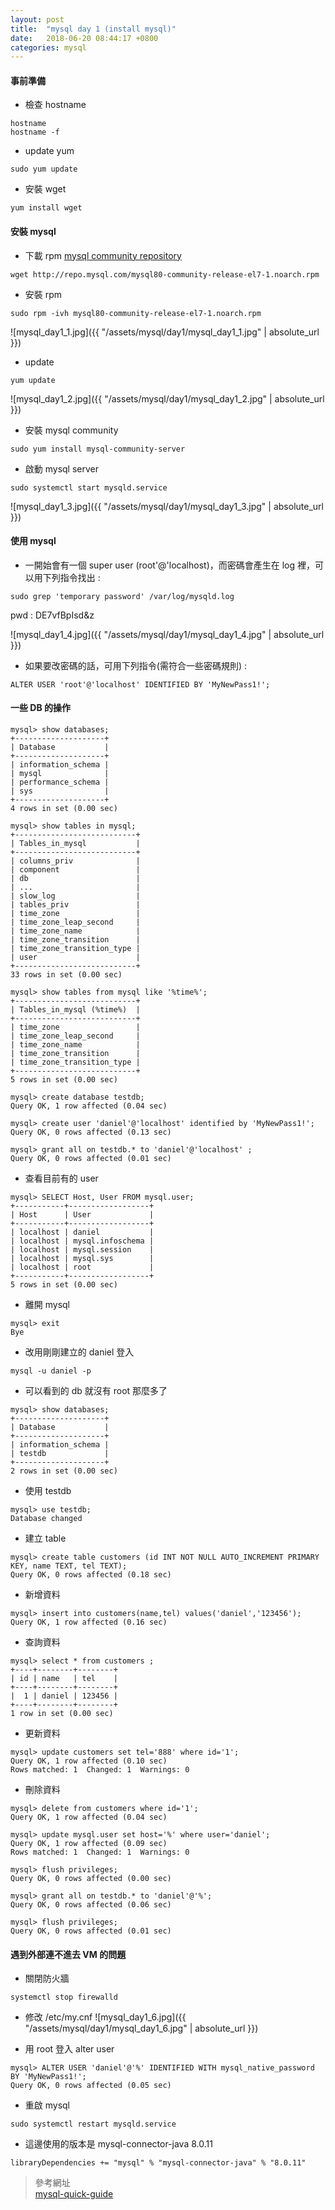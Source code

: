 ```yaml
---
layout: post
title:  "mysql day 1 (install mysql)"
date:   2018-06-20 08:44:17 +0800
categories: mysql
---
```


#### 事前準備
* 檢查 hostname
```
hostname
hostname -f
```
* update yum
```
sudo yum update
```
* 安裝 wget
```
yum install wget
```

#### 安裝 mysql
* 下載 rpm [mysql community repository](https://dev.mysql.com/downloads/repo/yum/) 
```
wget http://repo.mysql.com/mysql80-community-release-el7-1.noarch.rpm
```
* 安裝 rpm
```console
sudo rpm -ivh mysql80-community-release-el7-1.noarch.rpm
```
![mysql_day1_1.jpg]({{ "/assets/mysql/day1/mysql_day1_1.jpg" | absolute_url }})

* update
```console
yum update
```
![mysql_day1_2.jpg]({{ "/assets/mysql/day1/mysql_day1_2.jpg" | absolute_url }})

* 安裝 mysql community
```console
sudo yum install mysql-community-server
```
* 啟動 mysql server
```console
sudo systemctl start mysqld.service
```
![mysql_day1_3.jpg]({{ "/assets/mysql/day1/mysql_day1_3.jpg" | absolute_url }})


#### 使用 mysql
* 一開始會有一個 super user (root'@'localhost)，而密碼會產生在 log 裡，可以用下列指令找出 :  
```console
sudo grep 'temporary password' /var/log/mysqld.log
```
pwd : DE7vfBpIsd&z

![mysql_day1_4.jpg]({{ "/assets/mysql/day1/mysql_day1_4.jpg" | absolute_url }})

* 如果要改密碼的話，可用下列指令(需符合一些密碼規則) :  
```
ALTER USER 'root'@'localhost' IDENTIFIED BY 'MyNewPass1!';
```

#### 一些 DB 的操作
```console
mysql> show databases;
+--------------------+
| Database           |
+--------------------+
| information_schema |
| mysql              |
| performance_schema |
| sys                |
+--------------------+
4 rows in set (0.00 sec)
```

```console
mysql> show tables in mysql;
+---------------------------+
| Tables_in_mysql           |
+---------------------------+
| columns_priv              |
| component                 |
| db                        |
| ...                       |
| slow_log                  |
| tables_priv               |
| time_zone                 |
| time_zone_leap_second     |
| time_zone_name            |
| time_zone_transition      |
| time_zone_transition_type |
| user                      |
+---------------------------+
33 rows in set (0.00 sec)
```

```console
mysql> show tables from mysql like '%time%';
+---------------------------+
| Tables_in_mysql (%time%)  |
+---------------------------+
| time_zone                 |
| time_zone_leap_second     |
| time_zone_name            |
| time_zone_transition      |
| time_zone_transition_type |
+---------------------------+
5 rows in set (0.00 sec)
```

```console
mysql> create database testdb;
Query OK, 1 row affected (0.04 sec)
```

```console
mysql> create user 'daniel'@'localhost' identified by 'MyNewPass1!';
Query OK, 0 rows affected (0.13 sec)
```

```console
mysql> grant all on testdb.* to 'daniel'@'localhost' ;
Query OK, 0 rows affected (0.01 sec)
```
* 查看目前有的 user
```console
mysql> SELECT Host, User FROM mysql.user;
+-----------+------------------+
| Host      | User             |
+-----------+------------------+
| localhost | daniel           |
| localhost | mysql.infoschema |
| localhost | mysql.session    |
| localhost | mysql.sys        |
| localhost | root             |
+-----------+------------------+
5 rows in set (0.00 sec)
```
* 離開 mysql
```console
mysql> exit
Bye
```
* 改用剛剛建立的 daniel 登入
```console
mysql -u daniel -p
```
* 可以看到的 db 就沒有 root 那麼多了
```console
mysql> show databases;
+--------------------+
| Database           |
+--------------------+
| information_schema |
| testdb             |
+--------------------+
2 rows in set (0.00 sec)
```
* 使用 testdb
```console
mysql> use testdb;
Database changed
```
* 建立 table
```console
mysql> create table customers (id INT NOT NULL AUTO_INCREMENT PRIMARY KEY, name TEXT, tel TEXT);
Query OK, 0 rows affected (0.18 sec)
```
* 新增資料
```console
mysql> insert into customers(name,tel) values('daniel','123456');
Query OK, 1 row affected (0.16 sec)
```
* 查詢資料
```console
mysql> select * from customers ;
+----+--------+--------+
| id | name   | tel    |
+----+--------+--------+
|  1 | daniel | 123456 |
+----+--------+--------+
1 row in set (0.00 sec)
```
* 更新資料
```console
mysql> update customers set tel='888' where id='1';
Query OK, 1 row affected (0.10 sec)
Rows matched: 1  Changed: 1  Warnings: 0
```
* 刪除資料
```console
mysql> delete from customers where id='1';
Query OK, 1 row affected (0.04 sec)
```

```console
mysql> update mysql.user set host='%' where user='daniel';
Query OK, 1 row affected (0.09 sec)
Rows matched: 1  Changed: 1  Warnings: 0

mysql> flush privileges;
Query OK, 0 rows affected (0.00 sec)

mysql> grant all on testdb.* to 'daniel'@'%';
Query OK, 0 rows affected (0.06 sec)

mysql> flush privileges;
Query OK, 0 rows affected (0.01 sec)
```

#### 遇到外部連不進去 VM 的問題
* 關閉防火牆
```console
systemctl stop firewalld
```
* 修改 /etc/my.cnf
![mysql_day1_6.jpg]({{ "/assets/mysql/day1/mysql_day1_6.jpg" | absolute_url }})

* 用 root 登入 alter user
```console
mysql> ALTER USER 'daniel'@'%' IDENTIFIED WITH mysql_native_password BY 'MyNewPass1!';
Query OK, 0 rows affected (0.05 sec)
```

* 重啟 mysql
```console
sudo systemctl restart mysqld.service
```

* 這邊使用的版本是 mysql-connector-java 8.0.11
```
libraryDependencies += "mysql" % "mysql-connector-java" % "8.0.11"
```

> 參考網址  
> [mysql-quick-guide](https://dev.mysql.com/doc/mysql-yum-repo-quick-guide/en/)





